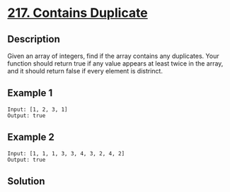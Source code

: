 # [217. Contains Duplicate](https://leetcode.com/problems/contains-duplicate/description/)

## Description

Given an array of integers, find if the array contains any duplicates.
Your function should return true if any value appears at least twice in the array, and it should return false if every element is distrinct.

## Example 1

```example
Input: [1, 2, 3, 1]
Output: true
```

## Example 2

```example
Input: [1, 1, 1, 3, 3, 4, 3, 2, 4, 2]
Output: true
```

## Solution

```javascript

```
